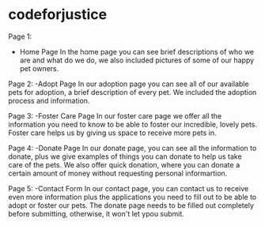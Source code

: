 # codeforjustice

Page 1:
- Home Page
    In the home page you can see brief descriptions of who we are
    and what do we do, we also included pictures of some of our 
    happy pet owners.

Page 2:
-Adopt Page
    In our adoption page you can see all of our available pets for adoption, a brief description of every pet. We included the adoption process and information.

Page 3:
-Foster Care Page
    In our foster care page we offer all the information you need to know to be able to foster our incredible, lovely pets. Foster care helps us by giving us space to receive more pets in.

Page 4:
-Donate Page
    In our donate page, you can see all the information to donate, plus we give examples of things you can donate to help us take care of the pets. We also offer quick donation, where you can donate a certain amount of money without requesting personal informartion.

Page 5:
-Contact Form
    In our contact page, you can contact us to receive even more information plus the applications you need to fill out to be able to adopt or foster our pets. The donate page needs to be filled out completely before submitting, otherwise, it won't let ypou submit.